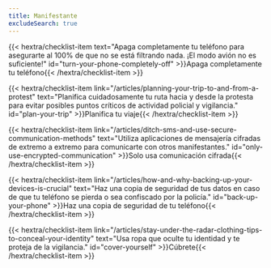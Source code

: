 ```yaml
---
title: Manifestante
excludeSearch: true
---
```

{{< hextra/checklist-item text="Apaga completamente tu teléfono para asegurarte al 100% de que no se está filtrando nada. ¡El modo avión no es suficiente!" id="turn-your-phone-completely-off" >}}Apaga completamente tu teléfono{{< /hextra/checklist-item >}}

{{< hextra/checklist-item link="/articles/planning-your-trip-to-and-from-a-protest" text="Planifica cuidadosamente tu ruta hacia y desde la protesta para evitar posibles puntos críticos de actividad policial y vigilancia." id="plan-your-trip" >}}Planifica tu viaje{{< /hextra/checklist-item >}}

{{< hextra/checklist-item link="/articles/ditch-sms-and-use-secure-communication-methods" text="Utiliza aplicaciones de mensajería cifradas de extremo a extremo para comunicarte con otros manifestantes." id="only-use-encrypted-communication" >}}Solo usa comunicación cifrada{{< /hextra/checklist-item >}}

{{< hextra/checklist-item link="/articles/how-and-why-backing-up-your-devices-is-crucial" text="Haz una copia de seguridad de tus datos en caso de que tu teléfono se pierda o sea confiscado por la policía." id="back-up-your-phone" >}}Haz una copia de seguridad de tu teléfono{{< /hextra/checklist-item >}}

{{< hextra/checklist-item link="/articles/stay-under-the-radar-clothing-tips-to-conceal-your-identity" text="Usa ropa que oculte tu identidad y te proteja de la vigilancia." id="cover-yourself" >}}Cúbrete{{< /hextra/checklist-item >}}